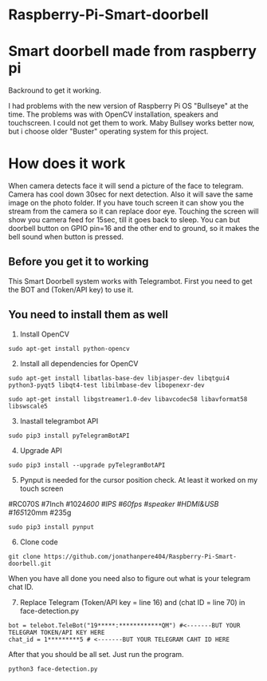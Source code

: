 # Raspberry-Pi-Smart-doorbell
# Smart doorbell made from raspberry pi

Backround to get it working. 

I had problems with the new version of Raspberry Pi OS "Bullseye" at the time. The problems was with OpenCV installation, speakers and touchscreen. I could not get them to work. Maby Bullsey works better now, but i choose older "Buster" operating system for this project.

# How does it work
When camera detects face it will send a picture of the face to telegram. Camera has cool down 30sec for next detection. Also it will save the same image on the photo folder. If you have touch screen it can show you the stream from the camera so it can replace door eye. Touching the screen will show you camera feed for 15sec, till it goes back to sleep. You can but doorbell button on GPIO pin=16 and the other end to ground, so it makes the bell sound when button is pressed.

## Before you get it to working
This Smart Doorbell system works with Telegrambot. First you need to get the BOT and (Token/API key) to use it.

## You need to install them as well
1. Install OpenCV
```
sudo apt-get install python-opencv
```
2. Install all dependencies for OpenCV
```
sudo apt-get install libatlas-base-dev libjasper-dev libqtgui4 python3-pyqt5 libqt4-test libilmbase-dev libopenexr-dev 
```
```
sudo apt-get install libgstreamer1.0-dev libavcodec58 libavformat58 libswscale5
```
3. Inastall telegrambot API
```
sudo pip3 install pyTelegramBotAPI
```
4. Upgrade API
```
sudo pip3 install --upgrade pyTelegramBotAPI
```
5. Pynput is needed for the cursor position check. At least it worked on my touch screen

#RC070S  #7Inch #1024*600 #IPS #60fps #speaker #HDMI&USB #165*120mm #235g
```
sudo pip3 install pynput
```
6. Clone code
```
git clone https://github.com/jonathanpere404/Raspberry-Pi-Smart-doorbell.git
```

When you have all done you need also to figure out what is your telegram chat ID.

7. Replace Telegram (Token/API key = line 16) and (chat ID = line 70) in face-detection.py
```
bot = telebot.TeleBot("19*****:************QM") #<-------BUT YOUR TELEGRAM TOKEN/API KEY HERE
chat_id = 1*********5 # <-------BUT YOUR TELEGRAM CAHT ID HERE
```

After that you should be all set. Just run the program.
```
python3 face-detection.py
```
